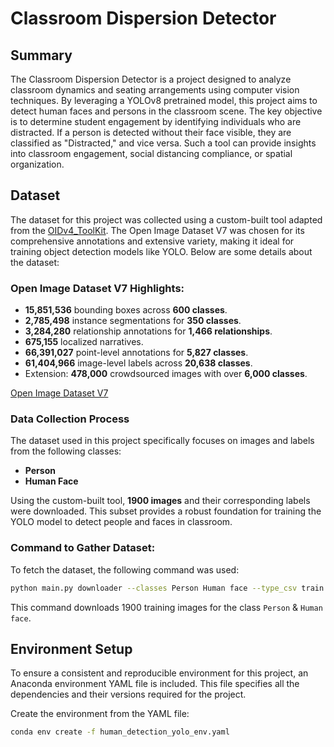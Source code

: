 # Classroom Dispersion Detector

## Summary
The Classroom Dispersion Detector is a project designed to analyze classroom dynamics and seating arrangements using computer vision techniques. By leveraging a YOLOv8 pretrained model, this project aims to detect human faces and persons in the classroom scene. The key objective is to determine student engagement by identifying individuals who are distracted. If a person is detected without their face visible, they are classified as "Distracted," and vice versa. Such a tool can provide insights into classroom engagement, social distancing compliance, or spatial organization.

## Dataset

The dataset for this project was collected using a custom-built tool adapted from the [OIDv4_ToolKit](https://github.com/EscVM/OIDv4_ToolKit). The Open Image Dataset V7 was chosen for its comprehensive annotations and extensive variety, making it ideal for training object detection models like YOLO. Below are some details about the dataset:

### Open Image Dataset V7 Highlights:
- **15,851,536** bounding boxes across **600 classes**.
- **2,785,498** instance segmentations for **350 classes**.
- **3,284,280** relationship annotations for **1,466 relationships**.
- **675,155** localized narratives.
- **66,391,027** point-level annotations for **5,827 classes**.
- **61,404,966** image-level labels across **20,638 classes**.
- Extension: **478,000** crowdsourced images with over **6,000 classes**.

[Open Image Dataset V7](https://storage.googleapis.com/openimages/web/index.html)

### Data Collection Process
The dataset used in this project specifically focuses on images and labels from the following classes:
- **Person**
- **Human Face**

Using the custom-built tool, **1900 images** and their corresponding labels were downloaded. This subset provides a robust foundation for training the YOLO model to detect people and faces in classroom.

### Command to Gather Dataset:
To fetch the dataset, the following command was used:
```bash
python main.py downloader --classes Person Human face --type_csv train --limit 1900
```
This command downloads 1900 training images for the class `Person` & `Human face`.

## Environment Setup

To ensure a consistent and reproducible environment for this project, an Anaconda environment YAML file is included. This file specifies all the dependencies and their versions required for the project.

Create the environment from the YAML file:
```bash
conda env create -f human_detection_yolo_env.yaml
```

